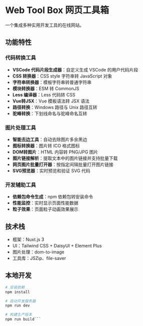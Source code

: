 # Web Tool Box 网页工具箱

一个集成多种实用开发工具的在线网站。

## 功能特性

### 代码转换工具

- **VSCode 代码片段生成器**：自定义生成 VSCode 的用户代码片段
- **CSS 转换器**：CSS style 字符串转 JavaScript 对象
- **字符串转换器**：模板字符串转普通字符串
- **模块转换器**：ESM 转 CommonJS
- **Less 编译器**：Less 代码转 CSS
- **Vue转JSX**：Vue 模板语法转 JSX 语法
- **路径转换**：Windows 路径与 Unix 路径互转
- **驼峰转换**：下划线命名与驼峰命名互转

### 图片处理工具

- **智能去边工具**：自动去除图片多余黑边
- **图标转换器**：图片转 ICO 格式图标
- **DOM转图片**：HTML 内容转 PNG/JPG 图片
- **图片链接解析**：提取文本中的图片链接并支持批量下载
- **网页图片批量打开器**：按指定间隔批量打开图片链接
- **SVG预览器**：实时预览和验证 SVG 代码

### 开发辅助工具

- **依赖包命令生成**：npm 依赖包转安装命令
- **性能监控**：实时显示页面性能数据
- **粒子效果**：页面粒子动画效果展示

## 技术栈

- 框架：Nuxt.js 3
- UI：Tailwind CSS + DaisyUI + Element Plus
- 图片处理：dom-to-image
- 工具库：JSZip、file-saver

## 本地开发

```bash
# 安装依赖
npm install

# 启动开发服务器
npm run dev

# 构建生产版本
npm run build```
